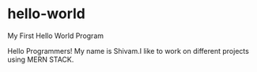 # hello-world
My First Hello World Program

Hello Programmers!
My name is Shivam.I like to work on different projects using MERN STACK.
